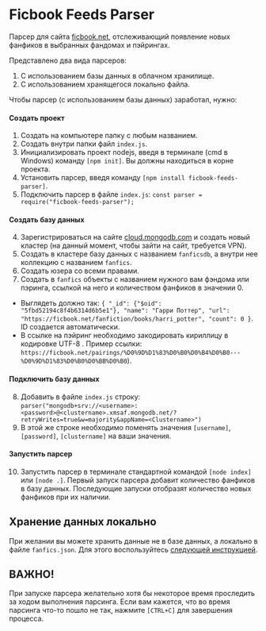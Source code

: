 # Ficbook Feeds Parser

Парсер для сайта [ficbook.net](https://ficbook.net), отслеживающий появление новых фанфиков в выбранных фандомах и
пэйрингах. 

Представлено два вида парсеров:
1) С использованием базы данных в облачном хранилище.
2) С использованием хранящегося локально файла.

Чтобы парсер (с использованием базы данных) заработал, нужно:

#### Создать проект

1. Создать на компьютере папку с любым названием.
2. Создать внутри папки файл `index.js`.
3. Инициализировать проект nodejs, введя в терминале (cmd в Windows) команду `[npm init]`. Вы
   должны находиться в корне проекта.
4. Установить парсер, введя команду `[npm install ficbook-feeds-parser]`.
5. Подключить парсер в файле `index.js`: `const parser = require("ficbook-feeds-parser");`

#### Создать базу данных

4. Зарегистрироваться на сайте [cloud.mongodb.com](https://cloud.mongodb.com/) и создать новый кластер (на данный момент, чтобы зайти на сайт, требуется VPN).
5. Создать в кластере базу данных с названием `fanficsdb`, а внутри нее коллекцию с названием `fanfics`.
6. Создать юзера со всеми правами.
7. Создать в `fanfics` объекты c названием нужного вам фэндома или пэринга, ссылкой на него и количеством фанфиков в
   значении 0.

* Выглядеть должно
  так: `{ "_id": {"$oid": "5fbd52194c8f4b6314d6b5e1"}, "name": "Гарри Поттер", "url": "https://ficbook.net/fanfiction/books/harri_potter", "count": 0 }`.
  ID создается автоматически.
* В ссылке на пэйринг необходимо закодировать кириллицу в кодировке UTF-8 . Пример
  ссылки: `https://ficbook.net/pairings/%D0%9D%D1%83%D0%B0%D0%B4%D0%B0---%D0%9D%D1%83%D0%B0%D0%BB%D0%B0`).

#### Подключить базу данных

8. Добавить в файле `index.js` строку: `parser("mongodb+srv://<username>:<password>@<clustername>.xmsaf.mongodb.net/?retryWrites=true&w=majority&appName=<Clustername>")`
9. В этой же строке необходимо поменять значения `[username]`, `[password]`, `[clustername]` на ваши значения.

#### Запустить парсер

10. Запустить парсер в терминале стандартной командой `[node index]` или `[node .]`. Первый запуск парсера добавит количество фанфиков
    в базу данных. Последующие запуски отобразят количество новых фанфиков при их наличии.

## Хранение данных локально

При желании вы можете хранить данные не в базе данных, а локально в файле `fanfics.json`. Для этого воспользуйтесь [следующей инструкцией](local/README.md).

## ВАЖНО!

При запуске парсера желательно хотя бы некоторое время проследить за ходом выполнения парсинга. Если вам кажется, что во время парсинга что-то пошло не так, нажмите `[CTRL+C]` для завершения процесса.

